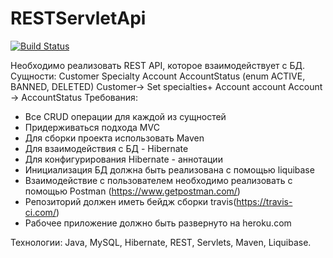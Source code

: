 # RESTServletApi

[![Build Status](https://travis-ci.com/Bada1208/RESTServletApi.svg?branch=master)](https://travis-ci.com/Bada1208/RESTServletApi)

Необходимо реализовать REST API, которое взаимодействует с БД.
Сущности:
Customer
Specialty
Account
AccountStatus (enum ACTIVE, BANNED, DELETED)
Customer-> Set<Specialty> specialties+ Account account
Account -> AccountStatus
Требования:
- Все CRUD операции для каждой из сущностей
- Придерживаться подхода MVC
- Для сборки проекта использовать Maven
- Для взаимодействия с БД - Hibernate
- Для конфигурирования Hibernate - аннотации
- Инициализация БД должна быть реализована с помощью liquibase
- Взаимодействие с пользователем необходимо реализовать с помощью
Postman (https://www.getpostman.com/)
- Репозиторий должен иметь бейдж сборки travis(https://travis-ci.com/)
- Рабочее приложение должно быть развернуто на heroku.com
  
Технологии: Java, MySQL, Hibernate, REST, Servlets, Maven, Liquibase.
